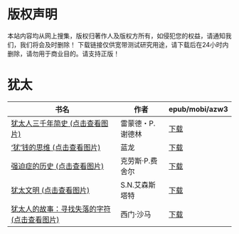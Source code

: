 # 版权声明

本站内容均从网上搜集，版权归著作人及版权方所有，如侵犯您的权益，请通知我们，我们将会及时删除！ 下载链接仅供宽带测试研究用途，请下载后在24小时内删除，请勿用于商业目的。请支持正版！

# 犹太

| 书名 | 作者 | epub/mobi/azw3 |
| --- | --- | --- |
| [犹太人三千年简史 (点击查看图片)](https://www.dushupai.com/attachment/2024/06/11/5b3da6935448172d.jpg) | 雷蒙德・P.谢德林 | [下载](https://url89.ctfile.com/f/31084289-1375509358-be1ab4?p=8866) |
| [&#8216;犹&#8217;钱的思维 (点击查看图片)](https://www.dushupai.com/attachment/2024/06/10/605443b51e9c24cc.jpg) | 蓝龙 | [下载](https://url89.ctfile.com/f/31084289-1357000435-849e35?p=8866) |
| [强迫症的历史 (点击查看图片)](https://www.dushupai.com/attachment/2024/06/09/b6f61f9bb6424696.jpg) | 克劳斯·P.费舍尔 | [下载](https://url89.ctfile.com/f/31084289-1356983698-8f2caf?p=8866) |
| [犹太文明 (点击查看图片)](https://www.dushupai.com/attachment/2024/06/08/335fe6da284ada74.jpg) | S.N.艾森斯塔特 | [下载](https://url89.ctfile.com/f/31084289-1357049122-04d999?p=8866) |
| [犹太人的故事：寻找失落的字符 (点击查看图片)](https://www.dushupai.com/attachment/2024/06/01/d3d77bfee2385ba4.jpg) | 西门·沙马  | [下载](https://url89.ctfile.com/f/31084289-1357007017-f60f5d?p=8866) |
